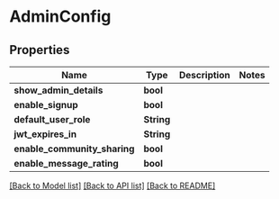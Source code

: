 # AdminConfig

## Properties

Name | Type | Description | Notes
------------ | ------------- | ------------- | -------------
**show_admin_details** | **bool** |  | 
**enable_signup** | **bool** |  | 
**default_user_role** | **String** |  | 
**jwt_expires_in** | **String** |  | 
**enable_community_sharing** | **bool** |  | 
**enable_message_rating** | **bool** |  | 

[[Back to Model list]](../README.md#documentation-for-models) [[Back to API list]](../README.md#documentation-for-api-endpoints) [[Back to README]](../README.md)


